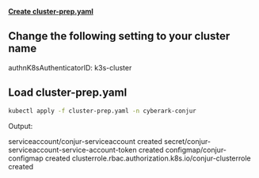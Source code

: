 <b><ins>Create cluster-prep.yaml</ins></b>



## Change the following setting to your cluster name

authnK8sAuthenticatorID: k3s-cluster

## Load cluster-prep.yaml

```bash
kubectl apply -f cluster-prep.yaml -n cyberark-conjur
```

Output:

serviceaccount/conjur-serviceaccount created
secret/conjur-serviceaccount-service-account-token created
configmap/conjur-configmap created
clusterrole.rbac.authorization.k8s.io/conjur-clusterrole created